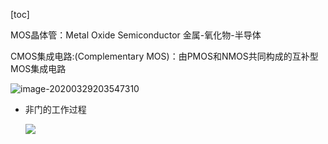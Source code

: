 [toc]

MOS晶体管：Metal Oxide Semiconductor 金属-氧化物-半导体



CMOS集成电路:(Complementary MOS)：由PMOS和NMOS共同构成的互补型MOS集成电路

![image-20200329203547310](/Users/chenyansong/Documents/note/images/computermk/image-20200329203547310.png)



* 非门的工作过程

  ![](/Users/chenyansong/Documents/note/images/computermk/image-20200329204138198.png)







